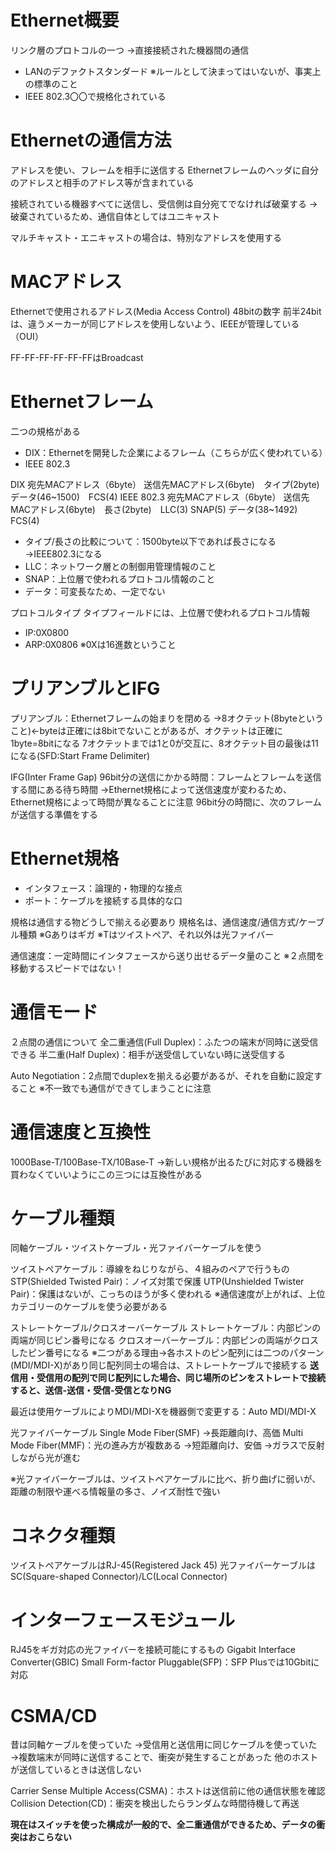 # Ethernet概要
リンク層のプロトコルの一つ
→直接接続された機器間の通信

- LANのデファクトスタンダード
※ルールとして決まってはいないが、事実上の標準のこと
- IEEE 802.3〇〇で規格化されている


# Ethernetの通信方法
アドレスを使い、フレームを相手に送信する
Ethernetフレームのヘッダに自分のアドレスと相手のアドレス等が含まれている

接続されている機器すべてに送信し、受信側は自分宛てでなければ破棄する
→破棄されているため、通信自体としてはユニキャスト

マルチキャスト・エニキャストの場合は、特別なアドレスを使用する


# MACアドレス
Ethernetで使用されるアドレス(Media Access Control)
48bitの数字
前半24bitは、違うメーカーが同じアドレスを使用しないよう、IEEEが管理している（OUI）

FF-FF-FF-FF-FF-FFはBroadcast


# Ethernetフレーム
二つの規格がある
- DIX：Ethernetを開発した企業によるフレーム（こちらが広く使われている）
- IEEE 802.3

DIX
宛先MACアドレス（6byte） 送信先MACアドレス(6byte)　タイプ(2byte) データ(46~1500)　FCS(4)
IEEE 802.3
宛先MACアドレス（6byte） 送信先MACアドレス(6byte)　長さ(2byte)　LLC(3) SNAP(5) データ(38~1492)　FCS(4)

- タイプ/長さの比較について：1500byte以下であれば長さになる→IEEE802.3になる
- LLC：ネットワーク層との制御用管理情報のこと
- SNAP：上位層で使われるプロトコル情報のこと
- データ：可変長なため、一定でない

プロトコルタイプ
タイプフィールドには、上位層で使われるプロトコル情報
- IP:0X0800
- ARP:0X0806
※0Xは16進数ということ


# プリアンブルとIFG
プリアンブル：Ethernetフレームの始まりを閉める
→8オクテット(8byteということ)←byteは正確には8bitでないことがあるが、オクテットは正確に1byte=8bitになる
7オクテットまでは1と0が交互に、8オクテット目の最後は11になる(SFD:Start Frame Delimiter)

IFG(Inter Frame Gap)
96bit分の送信にかかる時間：フレームとフレームを送信する間にある待ち時間
→Ethernet規格によって送信速度が変わるため、Ethernet規格によって時間が異なることに注意
96bit分の時間に、次のフレームが送信する準備をする


# Ethernet規格
- インタフェース：論理的・物理的な接点
- ポート：ケーブルを接続する具体的な口

規格は通信する物どうしで揃える必要あり
規格名は、通信速度/通信方式/ケーブル種類
※Gありはギガ
※Tはツイストペア、それ以外は光ファイバー

通信速度：一定時間にインタフェースから送り出せるデータ量のこと
※２点間を移動するスピードではない！


# 通信モード
２点間の通信について
全二重通信(Full Duplex)：ふたつの端末が同時に送受信できる
半二重(Half Duplex)：相手が送受信していない時に送受信する

Auto Negotiation：2点間でduplexを揃える必要があるが、それを自動に設定すること
※不一致でも通信ができてしまうことに注意


# 通信速度と互換性
1000Base-T/100Base-TX/10Base-T
→新しい規格が出るたびに対応する機器を買わなくていいようにこの三つには互換性がある


# ケーブル種類
同軸ケーブル・ツイストケーブル・光ファイバーケーブルを使う

ツイストペアケーブル：導線をねじりながら、４組みのペアで行うもの　
STP(Shielded Twisted Pair)：ノイズ対策で保護
UTP(Unshielded Twister Pair)：保護はないが、こっちのほうが多く使われる
※通信速度が上がれば、上位カテゴリーのケーブルを使う必要がある

ストレートケーブル/クロスオーバーケーブル
ストレートケーブル：内部ピンの両端が同じピン番号になる
クロスオーバーケーブル：内部ピンの両端がクロスしたピン番号になる
※二つがある理由→各ホストのピン配列には二つのパターン(MDI/MDI-X)があり同じ配列同士の場合は、ストレートケーブルで接続する
**送信用・受信用の配列で同じ配列にした場合、同じ場所のピンをストレートで接続すると、送信-送信・受信-受信となりNG**

最近は使用ケーブルによりMDI/MDI-Xを機器側で変更する：Auto MDI/MDI-X

光ファイバーケーブル
Single Mode Fiber(SMF)
→長距離向け、高価
Multi Mode Fiber(MMF)：光の進み方が複数ある
→短距離向け、安価
→ガラスで反射しながら光が進む

※光ファイバーケーブルは、ツイストペアケーブルに比べ、折り曲げに弱いが、距離の制限や運べる情報量の多さ、ノイズ耐性で強い


# コネクタ種類
ツイストペアケーブルはRJ-45(Registered Jack 45)
光ファイバーケーブルはSC(Square-shaped Connector)/LC(Local Connector)


# インターフェースモジュール
RJ45をギガ対応の光ファイバーを接続可能にするもの
Gigabit Interface Converter(GBIC)
Small Form-factor Pluggable(SFP)：SFP Plusでは10Gbitに対応

# CSMA/CD
昔は同軸ケーブルを使っていた
→受信用と送信用に同じケーブルを使っていた
→複数端末が同時に送信することで、衝突が発生することがあった
他のホストが送信しているときは送信しない

Carrier Sense Multiple Access(CSMA)：ホストは送信前に他の通信状態を確認
Collision Detection(CD)：衝突を検出したらランダムな時間待機して再送

**現在はスイッチを使った構成が一般的で、全二重通信ができるため、データの衝突はおこらない**